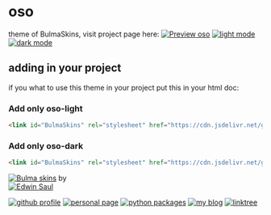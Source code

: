 
# oso            
theme of BulmaSkins, visit project page here:
[![Preview oso](https://img.shields.io/badge/-Preview-oso-red)](https://saul11235.github.io/BulmaSkins/view?skin=oso)
[![light mode](https://img.shields.io/badge/-light-mode-black)](https://saul11235.github.io/BulmaSkins/view?skin=oso&dark=false)
[![dark mode](https://img.shields.io/badge/-dark-mode-black)](https://saul11235.github.io/BulmaSkins/view?skin=oso&dark=true)

## adding in your project
if you what to use this theme in your project put this in your html doc:

### Add only oso-light 
```html
<link id="BulmaSkins" rel="stylesheet" href="https://cdn.jsdelivr.net/gh/Saul11235/BulmaSkins@latest/skins/oso.light.css">
```
### Add only oso-dark
```html
<link id="BulmaSkins" rel="stylesheet" href="https://cdn.jsdelivr.net/gh/Saul11235/BulmaSkins@latest/skins/oso.light.dark">
```

[![Bulma skins](https://img.shields.io/badge/-Bulma-skins-blue)](https://saul11235.github.io/BulmaSkins/)
 by             
[![Edwin Saul](https://img.shields.io/badge/-Edwin-Saul-black)](https://edwinsaul.com)
            


[![github profile](https://img.shields.io/badge/-github_profile-black)](https://github.com/Saul11235)
[![personal page](https://img.shields.io/badge/-personal_page-red)](https://edwinsaul.com)
[![python packages](https://img.shields.io/badge/-python_packages-green)](https://pypi.org/user/EdwinSaul/)
[![my blog](https://img.shields.io/badge/-illarisoft-blue)](https://www.illarisoft.com/)
[![linktree](https://img.shields.io/badge/-linktree-purple)](https://linktr.ee/edwinsaul)
